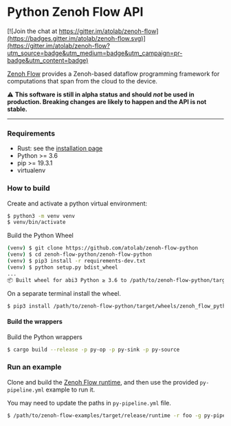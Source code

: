# Python Zenoh Flow API

[![Join the chat at https://gitter.im/atolab/zenoh-flow](https://badges.gitter.im/atolab/zenoh-flow.svg)](https://gitter.im/atolab/zenoh-flow?utm_source=badge&utm_medium=badge&utm_campaign=pr-badge&utm_content=badge)

[Zenoh Flow](https://github.com/eclipse-zenoh/zenoh-flow) provides a Zenoh-based dataflow programming framework for computations that span from the cloud to the device.

:warning: **This software is still in alpha status and should _not_ be used in production. Breaking changes are likely to happen and the API is not stable.**

-----------

### Requirements

- Rust: see the [installation page](https://www.rust-lang.org/tools/install)
- Python >= 3.6
- pip >= 19.3.1
- virtualenv




### How to build

Create and activate a python virtual environment:

```bash
$ python3 -m venv venv
$ venv/bin/activate
```

Build the Python Wheel

```bash
(venv) $ git clone https://github.com/atolab/zenoh-flow-python
(venv) $ cd zenoh-flow-python/zenoh-flow-python
(venv) $ pip3 install -r requirements-dev.txt
(venv) $ python setup.py bdist_wheel
...
📦 Built wheel for abi3 Python ≥ 3.6 to /path/to/zenoh-flow-python/target/wheels/zenoh_flow_python-0.1.0-cp36-abi3-macosx_10_7_x86_64.whl
```

On a separate terminal install the wheel.

```bash
$ pip3 install /path/to/zenoh-flow-python/target/wheels/zenoh_flow_python-0.1.0-cp36-abi3-macosx_10_7_x86_64.whl
```

#### Build the wrappers

Build the Python wrappers

```bash
$ cargo build --release -p py-op -p py-sink -p py-source
```

### Run an example

Clone and build the [Zenoh Flow runtime](https://github.com/atolab/zenoh-flow-examples), and then use the provided `py-pipeline.yml` example to run it.

You may need to update the paths in `py-pipeline.yml` file.

```bash
$ /path/to/zenoh-flow-examples/target/release/runtime -r foo -g py-pipeline.yml -l loader-config.yml
```